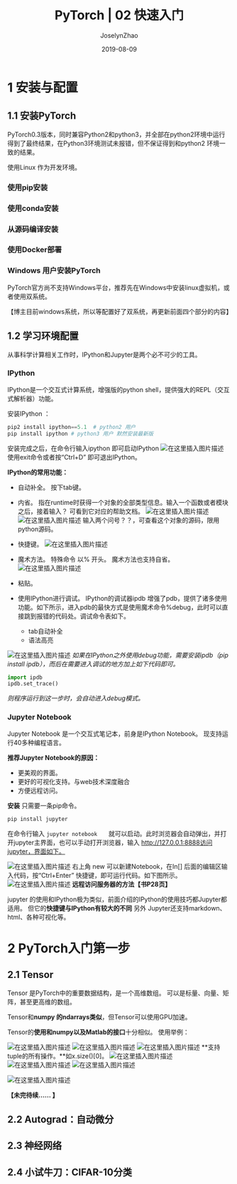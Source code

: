 ﻿---
layout:     post
title:      PyTorch | 02 快速入门
subtitle:   
date:       2019-08-09
author:     JoselynZhao
header-img: img/post-bg-cook.jpg
catalog: true
tags:
    - PyTorch
---

# 1 安装与配置
## 1.1 安装PyTorch
PyTorch0.3版本，同时兼容Python2和python3，并全部在python2环境中运行得到了最终结果，在Python3环境测试未报错，但不保证得到和python2 环境一致的结果。

使用Linux 作为开发环境。

### 使用pip安装

### 使用conda安装

### 从源码编译安装


### 使用Docker部署

### Windows 用户安装PyTorch
PyTorch官方尚不支持Windows平台，推荐先在Windows中安装linux虚拟机，或者使用双系统。

【博主目前windows系统，所以等配置好了双系统，再更新前面四个部分的内容】

## 1.2 学习环境配置
从事科学计算相关工作时，IPython和Jupyter是两个必不可少的工具。

### IPython
IPython是一个交互式计算系统，增强版的python shell，提供强大的REPL（交互式解析器）功能。 

安装IPython ：
```py
pip2 install ipython==5.1  # python2 用户
pip install ipython # python3 用户 默然安装最新版
```

安装完成之后，在命令行输入ipython 即可启动IPython
![在这里插入图片描述](https://img-blog.csdnimg.cn/20190809153016193.png?x-oss-process=image/watermark,type_ZmFuZ3poZW5naGVpdGk,shadow_10,text_aHR0cHM6Ly9ibG9nLmNzZG4ubmV0L05HVWV2ZXIxNQ==,size_16,color_FFFFFF,t_70)
使用exit命令或者按“Ctrl+D” 即可退出IPython。

**IPython的常用功能：**
- 自动补全。 按下tab键。
- 内省。 指在runtime时获得一个对象的全部类型信息。输入一个函数或者模块之后，接着输入？ 可看到它对应的帮助文档。
![在这里插入图片描述](https://img-blog.csdnimg.cn/20190809153346744.png?x-oss-process=image/watermark,type_ZmFuZ3poZW5naGVpdGk,shadow_10,text_aHR0cHM6Ly9ibG9nLmNzZG4ubmV0L05HVWV2ZXIxNQ==,size_16,color_FFFFFF,t_70)
![在这里插入图片描述](https://img-blog.csdnimg.cn/20190809153357875.png)
输入两个问号？？，可查看这个对象的源码，限用python源码。

- 快捷键。 
![在这里插入图片描述](https://img-blog.csdnimg.cn/20190809153531176.png?x-oss-process=image/watermark,type_ZmFuZ3poZW5naGVpdGk,shadow_10,text_aHR0cHM6Ly9ibG9nLmNzZG4ubmV0L05HVWV2ZXIxNQ==,size_16,color_FFFFFF,t_70)
- 魔术方法。 特殊命令 以% 开头。 魔术方法也支持自省。 
![在这里插入图片描述](https://img-blog.csdnimg.cn/20190809155239204.png?x-oss-process=image/watermark,type_ZmFuZ3poZW5naGVpdGk,shadow_10,text_aHR0cHM6Ly9ibG9nLmNzZG4ubmV0L05HVWV2ZXIxNQ==,size_16,color_FFFFFF,t_70)

- 粘贴。 
- 使用IPython进行调试。 IPython的调试器ipdb 增强了pdb，提供了诸多使用功能。如下所示，进入pdb的最快方式是使用魔术命令%debug，此时可以直接跳到报错的代码处。调试命令表如下。
	- tab自动补全
	- 语法高亮
	
![在这里插入图片描述](https://img-blog.csdnimg.cn/20190809155629592.png?x-oss-process=image/watermark,type_ZmFuZ3poZW5naGVpdGk,shadow_10,text_aHR0cHM6Ly9ibG9nLmNzZG4ubmV0L05HVWV2ZXIxNQ==,size_16,color_FFFFFF,t_70)
*如果在IPython之外使用debug功能，需要安装ipdb（pip install ipdb），而后在需要进入调试的地方加上如下代码即可。*
```py
import ipdb
ipdb.set_trace()
```
*则程序运行到这一步时，会自动进入debug模式。*

### Jupyter Notebook
Jupyter Notebook 是一个交互式笔记本，前身是IPython Notebook。
现支持运行40多种编程语言。

**推荐Jupyter Notebook的原因：**
- 更美观的界面。 
- 更好的可视化支持。与web技术深度融合
- 方便远程访问。

**安装** 只需要一条pip命令。
```py
pip install jupyter
```

在命令行输入 ``jupyter notebook	``  就可以启动。此时浏览器会自动弹出，并打开jupyter主界面，也可以手动打开浏览器，输入 http://127.0.0.1:8888访问jupyter，界面如下。

![在这里插入图片描述](https://img-blog.csdnimg.cn/20190809162149747.png?x-oss-process=image/watermark,type_ZmFuZ3poZW5naGVpdGk,shadow_10,text_aHR0cHM6Ly9ibG9nLmNzZG4ubmV0L05HVWV2ZXIxNQ==,size_16,color_FFFFFF,t_70)
右上角 new 可以新建Notebook，在In[] 后面的编辑区输入代码，按“Ctrl+Enter” 快捷键，即可运行代码。如下图所示。
![在这里插入图片描述](https://img-blog.csdnimg.cn/20190809162336263.png?x-oss-process=image/watermark,type_ZmFuZ3poZW5naGVpdGk,shadow_10,text_aHR0cHM6Ly9ibG9nLmNzZG4ubmV0L05HVWV2ZXIxNQ==,size_16,color_FFFFFF,t_70)
**远程访问服务器的方法【书P28页】**

jupyter 的使用和IPython极为类似，前面介绍的IPython的使用技巧都Jupyter都适用。 但它的**快捷键与IPython有较大的不同**
另外 Jupyter还支持markdown、html、各种可视化等。

# 2 PyTorch入门第一步
## 2.1 Tensor
Tensor 是PyTorch中的重要数据结构，是一个高维数组。
可以是标量、向量、矩阵，甚至更高维的数组。

Tensor和**numpy 的ndarrays类似**，但Tensor可以使用GPU加速。

Tensor的**使用和numpy以及Matlab的接口**十分相似。
使用举例：

![在这里插入图片描述](https://img-blog.csdnimg.cn/20190809163039999.png?x-oss-process=image/watermark,type_ZmFuZ3poZW5naGVpdGk,shadow_10,text_aHR0cHM6Ly9ibG9nLmNzZG4ubmV0L05HVWV2ZXIxNQ==,size_16,color_FFFFFF,t_70)
![在这里插入图片描述](https://img-blog.csdnimg.cn/20190809163112808.png)
![在这里插入图片描述](https://img-blog.csdnimg.cn/20190809163128816.png)
**支持tuple的所有操作。**如x.size()[0]。
![在这里插入图片描述](https://img-blog.csdnimg.cn/20190809163304355.png)
![在这里插入图片描述](https://img-blog.csdnimg.cn/20190809163311752.png)
![在这里插入图片描述](https://img-blog.csdnimg.cn/20190809163320527.png)

![在这里插入图片描述](https://img-blog.csdnimg.cn/20190809163436163.png?x-oss-process=image/watermark,type_ZmFuZ3poZW5naGVpdGk,shadow_10,text_aHR0cHM6Ly9ibG9nLmNzZG4ubmV0L05HVWV2ZXIxNQ==,size_16,color_FFFFFF,t_70)

**【未完待续…… 】**

## 2.2 Autograd：自动微分
## 2.3 神经网络
## 2.4 小试牛刀：CIFAR-10分类
